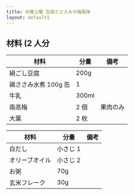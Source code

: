 ```yaml
---
title: 水曜土曜 豆腐とささみの梅風味
layout: default1
---
```

## 材料 (2 人分

| 材料 | 分量 | 備考 |
| --- | --- | ---- |
| 絹ごし豆腐 | 200g | |
| 鶏ささみ水煮 100g 缶 | 1 | |
| 牛乳 | 300ml | |
| 南高梅 | 2 個 | 果肉のみ |
| 大葉 | 2 枚 | |

| 材料 | 分量 | 備考 |
| --- | --- | ---- |
| 白だし | 小さじ 1 | |
| オリーブオイル | 小さじ 2 | |
| お粥 | 70g | |
| 玄米フレーク | 30g | |
